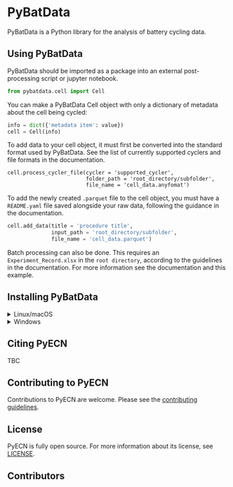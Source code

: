 # PyBatData
PyBatData is a Python library for the analysis of battery cycling data.

## Using PyBatData
PyBatData should be imported as a package into an external post-processing script or jupyter notebook.

```python
from pybatdata.cell import Cell
```

You can make a PyBatData Cell object with only a dictionary of metadata about the cell being cycled:
```python
info = dict({'metadata item': value})
cell = Cell(info)
```

To add data to your cell object, it must first be converted into the standard format used by PyBatData. See the list of currently supported cyclers and file formats in the documentation.

```puthon
cell.process_cycler_file(cycler = 'supported_cycler',
                         folder_path = 'root_directory/subfolder',
                         file_name = 'cell_data.anyfomat')
```

To add the newly created ```.parquet``` file to the cell object, you must have a ```README.yaml``` file saved alongside your raw data, following the guidance in the documentation.

```python
cell.add_data(title = 'procedure title', 
              input_path = 'root_directory/subfolder', 
              file_name = 'cell_data.parquet')
```

Batch processing can also be done. This requires an ```Experiment_Record.xlsx``` in the ```root directory```, according to the guidelines in the documentation. For more information see the documentation and this example.

## Installing PyBatData
<details>
  <summary>Linux/macOS</summary>

  1. Clone the repository and enter the directory:
  ```bash
  $ git clone
  ```

  2. Create and activate a virtual environment:
  
  venv (in your working directory):
```bash
$ python -m venv .venv
$ source .venv/bin/activate
```
conda (in any directory):
```bash
$ conda create -n pybatdata python=3.12
$ conda activate pybatdata
```


  3. Install PyBatData as a package into your virtual environment:
  ```bash
  $ cd PyBatData
  $ pip install .
  ```
</details>

<details>
  <summary>Windows</summary>

  1. Clone the repository and enter the directory:
  ```bat
  > git clone
  ```

  2. Create and activate a virtual environment:
  
  venv (in your working directory):
```bat
> python -m venv .venv
> source .venv/bin/activate
```
conda (in any directory):
```bash
> conda create -n pybatdata python=3.12
> conda activate pybatdata
```

  3. Install PyBatData as a package into your virtual environment:
  ```bat
  > cd PyBatData
  > pip install .
  ```
</details>

## Citing PyECN

TBC


## Contributing to PyECN

Contributions to PyECN are welcome. Please see the [contributing guidelines](CONTRIBUTING.md).


## License

PyECN is fully open source. For more information about its license, see [LICENSE](LICENSE.md).


## Contributors